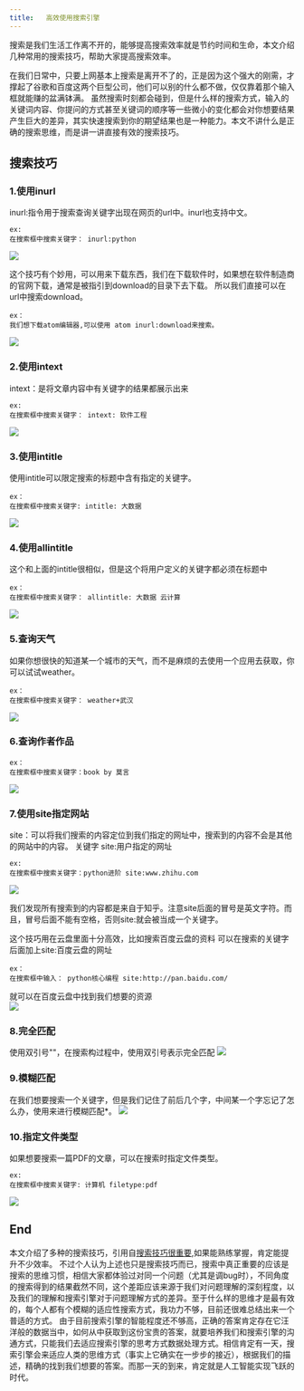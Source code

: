 ```yaml
---
title:   高效使用搜索引擎
---
```


搜索是我们生活工作离不开的，能够提高搜索效率就是节约时间和生命，本文介绍几种常用的搜索技巧，帮助大家提高搜索效率。

<!--more-->
在我们日常中，只要上网基本上搜索是离开不了的，正是因为这个强大的刚需，才撑起了谷歌和百度这两个巨型公司，他们可以别的什么都不做，仅仅靠着那个输入框就能赚的盆满钵满。
虽然搜索时刻都会碰到，但是什么样的搜索方式，输入的关键词内容、你提问的方式甚至关键词的顺序等一些微小的变化都会对你想要结果产生巨大的差异，其实快速搜索到你的期望结果也是一种能力。本文不讲什么是正确的搜索思维，而是讲一讲直接有效的搜索技巧。

## 搜索技巧

### 1.使用inurl
inurl:指令用于搜索查询关键字出现在网页的url中。inurl也支持中文。

    ex:
    在搜索框中搜索关键字： inurl:python

![](http://upload-images.jianshu.io/upload_images/2298200-87f452f40f9bc05b.png?imageMogr2/auto-orient/strip%7CimageView2/2/w/1240)

这个技巧有个妙用，可以用来下载东西，我们在下载软件时，如果想在软件制造商的官网下载，通常是被指引到download的目录下去下载。
所以我们直接可以在url中搜索download。

    ex：
    我们想下载atom编辑器,可以使用 atom inurl:download来搜索。

![](http://upload-images.jianshu.io/upload_images/2298200-e838818ddd96b81f.png?imageMogr2/auto-orient/strip%7CimageView2/2/w/1240)


### 2.使用intext
intext：是将文章内容中有关键字的结果都展示出来
    
    ex:
    在搜索框中搜索关键字： intext: 软件工程

![](http://upload-images.jianshu.io/upload_images/2298200-296dbfc9a293e6a9.png?imageMogr2/auto-orient/strip%7CimageView2/2/w/1240)

### 3.使用intitle
使用intitle可以限定搜索的标题中含有指定的关键字。

    ex：
    在搜索框中搜索关键字: intitle: 大数据

![](http://upload-images.jianshu.io/upload_images/2298200-2acaea8e9ddda0f5.png?imageMogr2/auto-orient/strip%7CimageView2/2/w/1240)

### 4.使用allintitle
这个和上面的intitle很相似，但是这个将用户定义的关键字都必须在标题中

    ex：
    在搜索框中搜索关键字： allintitle: 大数据 云计算

![](http://upload-images.jianshu.io/upload_images/2298200-3b5d24f2ff2f79bf.png?imageMogr2/auto-orient/strip%7CimageView2/2/w/1240)

### 5.查询天气
如果你想很快的知道某一个城市的天气，而不是麻烦的去使用一个应用去获取，你可以试试weather。

    ex：
    在搜索框中搜索关键字： weather+武汉

![](http://upload-images.jianshu.io/upload_images/2298200-a11edd524ca61a2f.png?imageMogr2/auto-orient/strip%7CimageView2/2)

### 6.查询作者作品

    ex：
    在搜索框中搜索关键字：book by 莫言

![](http://upload-images.jianshu.io/upload_images/2298200-a730d87ce1eb8ff0.png?imageMogr2/auto-orient/strip%7CimageView2/2/w/1240)

### 7.使用site指定网站
site：可以将我们搜索的内容定位到我们指定的网址中，搜索到的内容不会是其他的网站中的内容。
关键字 site:用户指定的网址

    ex:
    在搜索框中搜索关键字：python进阶 site:www.zhihu.com

![](http://upload-images.jianshu.io/upload_images/2298200-a09c214adfbc9a7a.png?imageMogr2/auto-orient/strip%7CimageView2/2/w/1240)

我们发现所有搜索到的内容都是来自于知乎。注意site后面的冒号是英文字符。而且，冒号后面不能有空格，否则site:就会被当成一个关键字。

这个技巧用在云盘里面十分高效，比如搜索百度云盘的资料
可以在搜索的关键字后面加上site:百度云盘的网址

    ex：
    在搜索框中输入： python核心编程 site:http://pan.baidu.com/

就可以在百度云盘中找到我们想要的资源    
![](http://upload-images.jianshu.io/upload_images/2298200-16ebc7e78603c94f.png?imageMogr2/auto-orient/strip%7CimageView2/2/w/1240)


### 8.完全匹配
使用双引号""，在搜索构过程中，使用双引号表示完全匹配
![](http://upload-images.jianshu.io/upload_images/2298200-4d8d192e32004c4a.png?imageMogr2/auto-orient/strip%7CimageView2/2/w/1240)

### 9.模糊匹配
在我们想要搜索一个关键字，但是我们记住了前后几个字，中间某一个字忘记了怎么办，使用来进行模糊匹配*。
![](http://upload-images.jianshu.io/upload_images/2298200-9b67f4dd867828a9.png?imageMogr2/auto-orient/strip%7CimageView2/2/w/1240)

### 10.指定文件类型
如果想要搜索一篇PDF的文章，可以在搜索时指定文件类型。

    ex:
    在搜索框中搜索关键字: 计算机 filetype:pdf

![](http://upload-images.jianshu.io/upload_images/2298200-7f6325de674d6ac2.png?imageMogr2/auto-orient/strip%7CimageView2/2/w/1240)

## End
本文介绍了多种的搜索技巧，引用自[搜索技巧很重要](http://www.jianshu.com/p/e41bf24ad830
),如果能熟练掌握，肯定能提升不少效率。
不过个人认为上述也只是搜索技巧而已，搜索中真正重要的应该是搜索的思维习惯，相信大家都体验过对同一个问题（尤其是调bug时），不同角度的搜索得到的结果截然不同，这个差距应该来源于我们对问题理解的深刻程度，以及我们的理解和搜索引擎对于问题理解方式的差异。至于什么样的思维才是最有效的，每个人都有个模糊的适应性搜索方式，我功力不够，目前还很难总结出来一个普适的方式。
由于目前搜索引擎的智能程度还不够高，正确的答案肯定存在它汪洋般的数据当中，如何从中获取到这份宝贵的答案，就要培养我们和搜索引擎的沟通方式，只能我们去适应搜索引擎的思考方式数据处理方式。相信肯定有一天，搜索引擎会来适应人类的思维方式（事实上它确实在一步步的接近），根据我们的描述，精确的找到我们想要的答案。而那一天的到来，肯定就是人工智能实现飞跃的时代。








